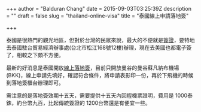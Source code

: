 +++
author = "Balduran Chang"
date = 2015-09-03T03:25:39Z
description = ""
draft = false
slug = "thailand-online-visa"
title = "泰國線上申請落地簽"

+++


泰國是很熱門的觀光地區，但對於台灣的民眾來說，最大的不便就是[簽證][泰國簽證]，要特地去泰國駐台貿易經濟辦事處(台北市松江168號12樓)辦理，現在去美國也都電子簽了，相較之下頗不方便。

[泰國簽證]: http://www.boca.gov.tw/content.asp?CuItem=773

最新的好消息是泰國開放[線上落地簽]，目前只開放曼谷的曼谷蘇凡納布機場(BKK)，線上申請先填好，確認符合條件，將申請表影印一份，再於下飛機的時候到落地簽櫃台辦理即可。

需注意的是落地簽效期十五天，需要提供十五天內回程機票證明，費用是 1000泰銖，約台幣九百，比起傳統簽證的 1200台幣還是有便宜一些。

[線上落地簽]: https://extranet.immigration.go.th/voaonline/voaonline/VoaonlineAction.do

